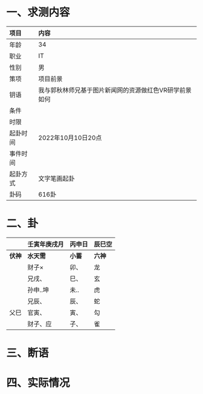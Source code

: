 # 一、求测内容
|项目|内容|
|:-|:-|
|年龄|34|
|职业|IT|
|性别|男|
|策项|项目前景|
|钥语|我与郭秋林师兄基于图片新闻网的资源做红色VR研学前景如何|
|条件||
|时限||
|起卦时间|2022年10月10日20点|
|事件时间||
|起卦方式|文字笔画起卦|
|卦码|616卦|

# 二、卦
||壬寅年庚戌月|丙申日|辰巳空|
|:-|:-|:-|:-|
|**伏神**|**水天需**|**小蓄**|**六神**|
||财子×|卯、|龙|
||兄戌、|巳、|玄|
||孙申..坤|未..|虎|
||兄辰、|辰、|蛇|
|父巳|官寅、|寅、|勾|
||财子、应|子、|雀|


# 三、断语

# 四、实际情况